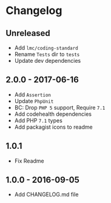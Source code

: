# Changelog

<!-- There is always Unreleased section on the top. Subsections (Added, Changed, Fixed, Removed) should be added as needed. -->
## Unreleased
- Add `lmc/coding-standard`
- Rename `Tests` dir to `tests`
- Update dev dependencies

## 2.0.0 - 2017-06-16
- Add `Assertion`
- Update `PhpUnit`
- BC: Drop `PHP 5` support, Require `7.1`
- Add codehealth dependencies
- Add PHP `7.1` types
- Add packagist icons to readme

## 1.0.1
- Fix Readme

## 1.0.0 - 2016-09-05
- Add CHANGELOG.md file
